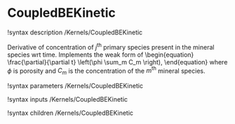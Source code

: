 # CoupledBEKinetic
!syntax description /Kernels/CoupledBEKinetic

Derivative of concentration of $j^{\mathrm{th}}$ primary species present in the
mineral species wrt time. Implements the weak form of
\begin{equation}
\frac{\partial}{\partial t} \left(\phi \sum_m C_m \right),
\end{equation}
where $\phi$ is porosity and $C_m$ is the concentration of the $m^{\mathrm{th}}$
mineral species.

!syntax parameters /Kernels/CoupledBEKinetic

!syntax inputs /Kernels/CoupledBEKinetic

!syntax children /Kernels/CoupledBEKinetic
